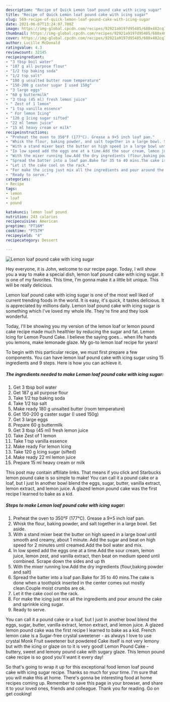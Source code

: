 ```yaml
---
description: "Recipe of Quick Lemon loaf pound cake with icing sugar"
title: "Recipe of Quick Lemon loaf pound cake with icing sugar"
slug: 569-recipe-of-quick-lemon-loaf-pound-cake-with-icing-sugar
date: 2021-06-07T13:24:07.700Z
image: https://img-global.cpcdn.com/recipes/92921a9197d95485/680x482cq70/lemon-loaf-pound-cake-with-icing-sugar-recipe-main-photo.jpg
thumbnail: https://img-global.cpcdn.com/recipes/92921a9197d95485/680x482cq70/lemon-loaf-pound-cake-with-icing-sugar-recipe-main-photo.jpg
cover: https://img-global.cpcdn.com/recipes/92921a9197d95485/680x482cq70/lemon-loaf-pound-cake-with-icing-sugar-recipe-main-photo.jpg
author: Lucille McDonald
ratingvalue: 4.3
reviewcount: 32145
recipeingredient:
- "3 tbsp boil water"
- "187 g all purpose flour"
- "1/2 tsp baking soda"
- "1/2 tsp salt"
- "180 g unsalted butter room temperature"
- "150-200 g caster sugar I used 150g"
- "3 large eggs"
- "60 g buttermilk"
- "3 tbsp (45 ml) fresh lemon juice"
- " Zest of 1 lemon"
- "1 tsp vanilla essence"
- " For lemon Icing"
- "120 g Icing sugar sifted"
- "22 ml lemon juice"
- "15 ml heavy cream or milk"
recipeinstructions:
- "Preheat the oven to 350°F (177°C). Grease a 9×5 inch loaf pan."
- "Whisk the flour, baking powder, and salt together in a large bowl. Set aside."
- "With a stand mixer beat the butter on high speed in a large bowl until smooth and creamy, about 1 minute. Add the sugar and beat on high speed for 2 minutes until creamed.Add the boil water and mix."
- "In low speed add the eggs one at a time.Add the sour cream, lemon juice, lemon zest, and vanilla extract, then beat on medium speed until combined. Scrape down the sides and up th"
- "With the mixer running low.Add the dry ingredients (flour,baking powder and salt)"
- "Spread the batter into a loaf pan.Bake for 35 to 40 mins.The cake is done when a toothpick inserted in the center comes out mostly clean.Couple moist crumbs are ok."
- "Let it the cake cool on the rack."
- "For make the icing just mix all the ingredients and pour around the cake and sprinkle icing sugar."
- "Ready to serve."
categories:
- Recipe
tags:
- lemon
- loaf
- pound

katakunci: lemon loaf pound 
nutrition: 243 calories
recipecuisine: American
preptime: "PT16M"
cooktime: "PT57M"
recipeyield: "4"
recipecategory: Dessert

---
```



![Lemon loaf pound cake with icing sugar](https://img-global.cpcdn.com/recipes/92921a9197d95485/680x482cq70/lemon-loaf-pound-cake-with-icing-sugar-recipe-main-photo.jpg)

Hey everyone, it is John, welcome to our recipe page. Today, I will show you a way to make a special dish, lemon loaf pound cake with icing sugar. It is one of my favorites. This time, I'm gonna make it a little bit unique. This will be really delicious.

Lemon loaf pound cake with icing sugar is one of the most well liked of current trending foods in the world. It is easy, it's quick, it tastes delicious. It is appreciated by millions daily. Lemon loaf pound cake with icing sugar is something which I've loved my whole life. They're fine and they look wonderful.

Today, I&#39;ll be showing you my version of the lemon loaf or lemon pound cake recipe made much healthier by reducing the sugar and fat. Lemon Icing for Lemon Pound Cake. I believe the saying goes… when life hands you lemons, make lemonade glaze. My go-to lemon loaf recipe for years!


To begin with this particular recipe, we must first prepare a few components. You can have lemon loaf pound cake with icing sugar using 15 ingredients and 9 steps. Here is how you can achieve it.

<!--inarticleads1-->

##### The ingredients needed to make Lemon loaf pound cake with icing sugar:

1. Get 3 tbsp boil water
1. Get 187 g all purpose flour
1. Take 1/2 tsp baking soda
1. Take 1/2 tsp salt
1. Make ready 180 g unsalted butter (room temperature)
1. Get 150-200 g caster sugar (I used 150g)
1. Get 3 large eggs
1. Prepare 60 g buttermilk
1. Get 3 tbsp (45 ml) fresh lemon juice
1. Take  Zest of 1 lemon
1. Take 1 tsp vanilla essence
1. Make ready  For lemon Icing
1. Take 120 g Icing sugar (sifted)
1. Make ready 22 ml lemon juice
1. Prepare 15 ml heavy cream or milk


This post may contain affiliate links. That means if you click and Starbucks lemon pound cake is so simple to make! You can call it a pound cake or a loaf, but I just In another bowl blend the eggs, sugar, butter, vanilla extract, lemon extract, and lemon juice. A glazed lemon pound cake was the first recipe I learned to bake as a kid. 

<!--inarticleads2-->

##### Steps to make Lemon loaf pound cake with icing sugar:

1. Preheat the oven to 350°F (177°C). Grease a 9×5 inch loaf pan.
1. Whisk the flour, baking powder, and salt together in a large bowl. Set aside.
1. With a stand mixer beat the butter on high speed in a large bowl until smooth and creamy, about 1 minute. Add the sugar and beat on high speed for 2 minutes until creamed.Add the boil water and mix.
1. In low speed add the eggs one at a time.Add the sour cream, lemon juice, lemon zest, and vanilla extract, then beat on medium speed until combined. Scrape down the sides and up th
1. With the mixer running low.Add the dry ingredients (flour,baking powder and salt)
1. Spread the batter into a loaf pan.Bake for 35 to 40 mins.The cake is done when a toothpick inserted in the center comes out mostly clean.Couple moist crumbs are ok.
1. Let it the cake cool on the rack.
1. For make the icing just mix all the ingredients and pour around the cake and sprinkle icing sugar.
1. Ready to serve.


You can call it a pound cake or a loaf, but I just In another bowl blend the eggs, sugar, butter, vanilla extract, lemon extract, and lemon juice. A glazed lemon pound cake was the first recipe I learned to bake as a kid. French lemon cake is a Sugar-free crystal sweetener - as always I love to use crystal Monk Fruit sweetener but powdered Cake itself is not very lemony but with the icing or glaze on to it is very good! Lemon Pound Cake - buttery, sweet and lemony pound cake with sugary glaze. This lemon pound cake recipe is so good you&#39;ll want it every day! 

So that's going to wrap it up for this exceptional food lemon loaf pound cake with icing sugar recipe. Thanks so much for your time. I'm sure that you will make this at home. There's gonna be interesting food at home recipes coming up. Remember to save this page in your browser, and share it to your loved ones, friends and colleague. Thank you for reading. Go on get cooking!

